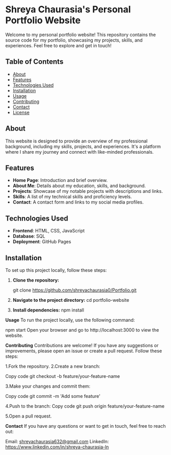 # Shreya Chaurasia's Personal Portfolio Website

Welcome to my personal portfolio website! This repository contains the source code for my portfolio, showcasing my projects, skills, and experiences. Feel free to explore and get in touch!

## Table of Contents

- [About](#about)
- [Features](#features)
- [Technologies Used](#technologies-used)
- [Installation](#installation)
- [Usage](#usage)
- [Contributing](#contributing)
- [Contact](#contact)
- [License](#license)

## About

This website is designed to provide an overview of my professional background, including my skills, projects, and experiences. It's a platform where I share my journey and connect with like-minded professionals.

## Features

- **Home Page**: Introduction and brief overview.
- **About Me**: Details about my education, skills, and background.
- **Projects**: Showcase of my notable projects with descriptions and links.
- **Skills**: A list of my technical skills and proficiency levels.
- **Contact**: A contact form and links to my social media profiles.

## Technologies Used

- **Frontend**: HTML, CSS, JavaScript
- **Database**: SQL
- **Deployment**: GitHub Pages

## Installation

To set up this project locally, follow these steps:

1. **Clone the repository:**
  
   git clone https://github.com/shreyachaurasia0/Portfolio.git
   
3. **Navigate to the project directory:**
    cd portfolio-website
   
3. **Install dependencies:**
     npm install


  **Usage**
To run the project locally, use the following command:

npm start
Open your browser and go to http://localhost:3000 to view the website.


**Contributing**
Contributions are welcome! If you have any suggestions or improvements, please open an issue or create a pull request. Follow these steps:

1.Fork the repository.
2.Create a new branch:

Copy code
git checkout -b feature/your-feature-name

3.Make your changes and commit them:

Copy code
git commit -m 'Add some feature'

4.Push to the branch:
Copy code
git push origin feature/your-feature-name

5.Open a pull request.

**Contact**
If you have any questions or want to get in touch, feel free to reach out:

Email: shreyachaurasia632@gmail.com
LinkedIn: https://www.linkedin.com/in/shreya-chaurasia-ln


 
 
